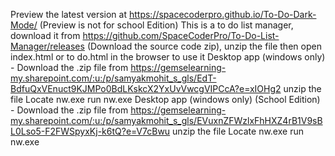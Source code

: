 Preview the latest version at https://spacecoderpro.github.io/To-Do-Dark-Mode/ (Preview is not for school Edition)
This is a to do list manager, download it from https://github.com/SpaceCoderPro/To-Do-List-Manager/releases (Download the source code zip), unzip the file then open index.html or to do.html in the browser to use it
Desktop app (windows only) -
Download the .zip file from https://gemselearning-my.sharepoint.com/:u:/p/samyakmohit_s_gls/EdT-BdfuQxVEnuct9KJMPo0BdLKskcX2YxUvVwcgVIPCcA?e=xIOHg2
unzip the file
Locate nw.exe
run nw.exe
Desktop app (windows only) (School Edition) -
Download the .zip file from https://gemselearning-my.sharepoint.com/:u:/p/samyakmohit_s_gls/EVuxnZFWzlxFhHXZ4rB1V9sBL0Lso5-F2FWSpyxKj-k6tQ?e=V7cBwu
unzip the file
Locate nw.exe
run nw.exe
